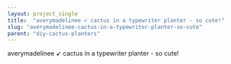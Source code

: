 ```yaml
---
layout: project_single
title:  "averymadelinee ➹ cactus in a typewriter planter - so cute!"
slug: "averymadelinee-cactus-in-a-typewriter-planter-so-cute"
parent: "diy-cactus-planters"
---
```

averymadelinee ➹ cactus in a typewriter planter - so cute!